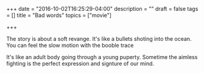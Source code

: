 +++
date = "2016-10-02T16:25:29-04:00"
description = ""
draft = false
tags = []
title = "Bad words"
topics = ["movie"]

+++

The story is about a soft revange. It's like a bullets shoting into the ocean. You can feel the slow motion with the booble trace

It's like an adult body going through a young puperty. Sometime the aimless fighting is the perfect expression and signture of our mind.

